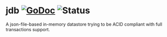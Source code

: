 # jdb [![GoDoc](https://godoc.org/github.com/OneOfOne/jdb?status.svg)](https://godoc.org/github.com/itsmontoya/hippy) ![Status](https://img.shields.io/badge/status-alpha-red.svg)

A json-file-based in-memory datastore trying to be ACID compliant with full transactions support.